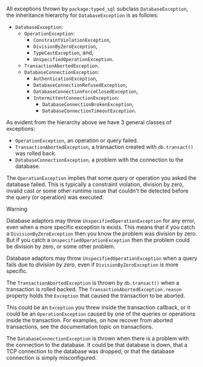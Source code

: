 All exceptions thrown by `package:typed_sql` subclass `DatabaseException`, the
inheritance hierarchy for `DatabaseException` is as follows:

* `DatabaseException`:
  * `OperationException`:
    * `ConstraintViolationException`,
    * `DivisionByZeroException`,
    * `TypeCastException`, and,
    * `UnspecifiedOperationException`.
  * `TransactionAbortedException`.
  * `DatabaseConnectionException`:
    * `AuthenticationException`,
    * `DatabaseConnectionRefusedException`,
    * `DatabaseConnectionForceClosedException`,
    * `IntermittentConnectionException`:
      * `DatabaseConnectionBrokenException`,
      * `DatabaseConnectionTimeoutException`.

As evident from the hierarchy above we have 3 general classes of exceptions:
 * `OperationException`, an operation or query failed.
 * `TransactionAbortedException`, a transaction created with `db.transact()` was
   rolled back.
 * `DatabaseConnectionException`, a problem with the connection to the database.

The `OperationException` implies that some query or operation you asked the
database failed. This is typically a constraint violation, division by zero,
invalid cast or some other runtime issue that couldn't be detected before the
query (or operation) was executed.

> [!WARNING]
> Database adaptors may throw `UnspecifiedOperationException` for any error,
> even when a more specific exception is exists. This means that if you catch a
> `DivisionByZeroException` then you know the problem was division by zero.
> But if you catch a `UnspecifiedOperationException` then the problem could be
> division by zero, or some other problem.
>
> Database adaptors may throw `UnspecifiedOperationException` when a query fails
> due to _division by zero_, even if `DivisionByZeroException` is more specific.

The `TransactionAbortedException` is thrown by `db.transact()` when a
transaction is rolled backed. The `TransactionAbortedException.reason` property
holds the `Exception` that caused the transaction to be aborted.

This could be an `Exception` you threw inside the transaction callback, or it
could be an `OperationException` caused by one of the queries or operations
inside the transaction. For examples, on how recover from aborted transactions,
see the documentation topic on transactions.

The `DatabaseConnectionException` is thrown when there is a problem with the
connection to the database. It could be that database is down, that a TCP
connection to the database was dropped, or that the database connection is
simply misconfigured.
